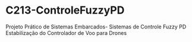 # C213-ControleFuzzyPD
Projeto Prático de Sistemas Embarcados- Sistemas de Controle Fuzzy PD  Estabilização do Controlador de Voo para Drones
